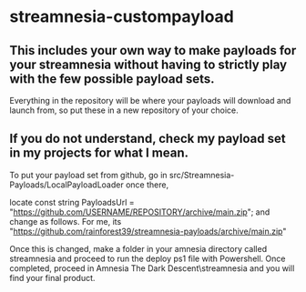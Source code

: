 # streamnesia-custompayload
This includes your own way to make payloads for your streamnesia without having to strictly play with the few possible payload sets.
----------------------------
Everything in the repository will be where your payloads will download and launch from, so put these in a new repository of your choice. 

If you do not understand, check my payload set in my projects for what I mean.
----------------------------
To put your payload set from github, go in src/Streamnesia-Payloads/LocalPayloadLoader once there, 

locate const string PayloadsUrl = "https://github.com/USERNAME/REPOSITORY/archive/main.zip"; and change as follows.
For me, its "https://github.com/rainforest39/streamnesia-payloads/archive/main.zip"

Once this is changed, make a folder in your amnesia directory called streamnesia and proceed to run the deploy ps1 file with Powershell. Once completed, proceed in Amnesia The Dark Descent\streamnesia and you will find your final product.
